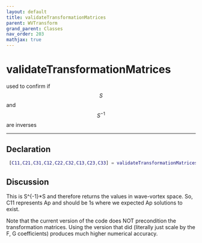 ```yaml
---
layout: default
title: validateTransformationMatrices
parent: WVTransform
grand_parent: Classes
nav_order: 203
mathjax: true
---
```


#  validateTransformationMatrices

used to confirm if $$S$$ and $$S^{-1}$$ are inverses


---

## Declaration
```matlab
 [C11,C21,C31,C12,C22,C32,C13,C23,C33] = validateTransformationMatrices(self)
```
## Discussion

      
  This is S^{-1}*S and therefore returns the values in
  wave-vortex space. So, C11 represents Ap and should be 1s
  where we expected Ap solutions to exist.
 
  Note that the current version of the code does NOT precondition the
  transformation matrices. Using the version that did (literally just scale
  by the F, G coefficients) produces much higher numerical accuracy.
